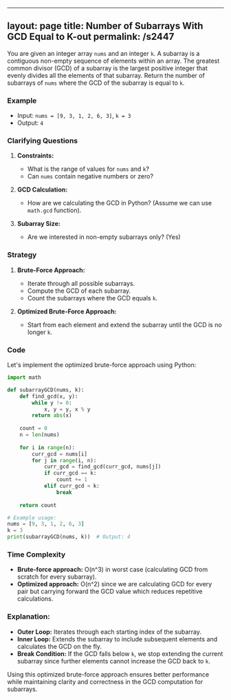 
---
layout: page
title:  Number of Subarrays With GCD Equal to K-out
permalink: /s2447
---

You are given an integer array `nums` and an integer `k`. A subarray is a contiguous non-empty sequence of elements within an array. The greatest common divisor (GCD) of a subarray is the largest positive integer that evenly divides all the elements of that subarray. Return the number of subarrays of `nums` where the GCD of the subarray is equal to `k`.

### Example
- Input: `nums = [9, 3, 1, 2, 6, 3]`, `k = 3`
- Output: `4`

### Clarifying Questions
1. **Constraints:** 
   - What is the range of values for `nums` and `k`?
   - Can `nums` contain negative numbers or zero?

2. **GCD Calculation:**
   - How are we calculating the GCD in Python? (Assume we can use `math.gcd` function).

3. **Subarray Size:**
   - Are we interested in non-empty subarrays only? (Yes)

### Strategy
1. **Brute-Force Approach:** 
   - Iterate through all possible subarrays.
   - Compute the GCD of each subarray.
   - Count the subarrays where the GCD equals `k`.

2. **Optimized Brute-Force Approach:**
   - Start from each element and extend the subarray until the GCD is no longer `k`.

### Code
Let's implement the optimized brute-force approach using Python:

```python
import math

def subarrayGCD(nums, k):
    def find_gcd(x, y):
        while y != 0:
            x, y = y, x % y
        return abs(x)
    
    count = 0
    n = len(nums)
    
    for i in range(n):
        curr_gcd = nums[i]
        for j in range(i, n):
            curr_gcd = find_gcd(curr_gcd, nums[j])
            if curr_gcd == k:
                count += 1
            elif curr_gcd < k:
                break
    
    return count

# Example usage:
nums = [9, 3, 1, 2, 6, 3]
k = 3
print(subarrayGCD(nums, k))  # Output: 4
```

### Time Complexity
- **Brute-force approach:** O(n^3) in worst case (calculating GCD from scratch for every subarray).
- **Optimized approach:** O(n^2) since we are calculating GCD for every pair but carrying forward the GCD value which reduces repetitive calculations.

### Explanation:
- **Outer Loop:** Iterates through each starting index of the subarray.
- **Inner Loop:** Extends the subarray to include subsequent elements and calculates the GCD on the fly.
- **Break Condition:** If the GCD falls below `k`, we stop extending the current subarray since further elements cannot increase the GCD back to `k`.

Using this optimized brute-force approach ensures better performance while maintaining clarity and correctness in the GCD computation for subarrays.